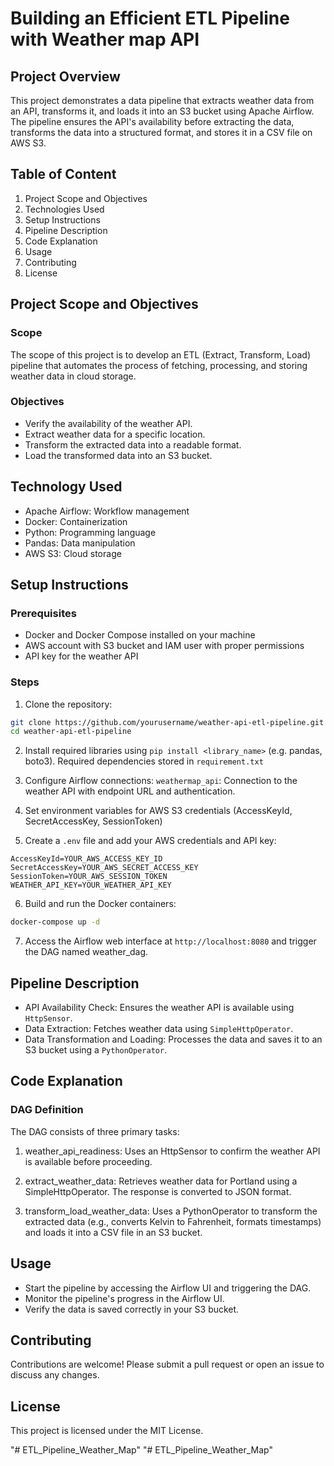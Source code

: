 # Building an Efficient ETL Pipeline with Weather map API


##  Project Overview
This project demonstrates a data pipeline that extracts weather data from an API, transforms it, and loads it into an S3 bucket using Apache Airflow. The pipeline ensures the API's availability before extracting the data, transforms the data into a structured format, and stores it in a CSV file on AWS S3.

## Table of Content
1. Project Scope and Objectives
2. Technologies Used
3. Setup Instructions
4. Pipeline Description
5. Code Explanation
6. Usage
7. Contributing
8. License

## Project Scope and Objectives

### Scope
The scope of this project is to develop an ETL (Extract, Transform, Load) pipeline that automates the process of fetching, processing, and storing weather data in cloud storage.
### Objectives
- Verify the availability of the weather API.
- Extract weather data for a specific location.
- Transform the extracted data into a readable format.
- Load the transformed data into an S3 bucket.

## Technology Used
- Apache Airflow: Workflow management
- Docker: Containerization
- Python: Programming language
- Pandas: Data manipulation
- AWS S3: Cloud storage

## Setup Instructions

### Prerequisites
- Docker and Docker Compose installed on your machine
- AWS account with S3 bucket and IAM user with proper permissions
- API key for the weather API

### Steps
1. Clone the repository:
```bash
git clone https://github.com/yourusername/weather-api-etl-pipeline.git
cd weather-api-etl-pipeline
```

2. Install required libraries using `pip install <library_name>` (e.g. pandas, boto3). Required dependencies stored in `requirement.txt`

3. Configure Airflow connections:
`weathermap_api`: Connection to the weather API with endpoint URL and authentication.

4. Set environment variables for AWS S3 credentials (AccessKeyId, SecretAccessKey, SessionToken)

5. Create a `.env` file and add your AWS credentials and API key:
```plaintext
AccessKeyId=YOUR_AWS_ACCESS_KEY_ID
SecretAccessKey=YOUR_AWS_SECRET_ACCESS_KEY
SessionToken=YOUR_AWS_SESSION_TOKEN
WEATHER_API_KEY=YOUR_WEATHER_API_KEY
```

6. Build and run the Docker containers:
```bash
docker-compose up -d
```

7. Access the Airflow web interface at `http://localhost:8080` and trigger the DAG named weather_dag.

## Pipeline Description
- API Availability Check: Ensures the weather API is available using `HttpSensor`.
- Data Extraction: Fetches weather data using `SimpleHttpOperator`.
- Data Transformation and Loading: Processes the data and saves it to an S3 bucket using a `PythonOperator`.

## Code Explanation

### DAG Definition
The DAG consists of three primary tasks:

1. weather_api_readiness:
Uses an HttpSensor to confirm the weather API is available before proceeding.

2. extract_weather_data:
Retrieves weather data for Portland using a SimpleHttpOperator. The response is converted to JSON format.

3. transform_load_weather_data:
Uses a PythonOperator to transform the extracted data (e.g., converts Kelvin to Fahrenheit, formats timestamps) and loads it into a CSV file in an S3 bucket.

## Usage
- Start the pipeline by accessing the Airflow UI and triggering the DAG.
- Monitor the pipeline's progress in the Airflow UI.
- Verify the data is saved correctly in your S3 bucket.

## Contributing 
Contributions are welcome! Please submit a pull request or open an issue to discuss any changes.

## License
This project is licensed under the MIT License.




"# ETL_Pipeline_Weather_Map" 
"# ETL_Pipeline_Weather_Map" 
